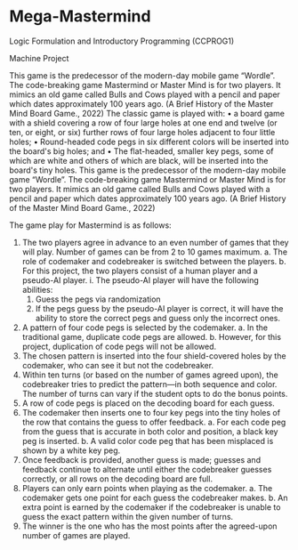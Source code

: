 # Mega-Mastermind
Logic Formulation and Introductory Programming (CCPROG1)

Machine Project

This game is the predecessor of the modern-day mobile game “Wordle”. The code-breaking game Mastermind or Master Mind is for two players. It mimics an old game called Bulls and Cows played with a pencil and paper which dates approximately 100 years ago. (A Brief History of the Master Mind Board Game., 2022)
The classic game is played with:
• a board game with a shield covering a row of four large holes at one end and twelve (or ten, or eight, or six) further rows of four large holes adjacent to four little holes;
• Round-headed code pegs in six different colors will be inserted into the board's big holes; and
• The flat-headed, smaller key pegs, some of which are white and others of which are black, will be inserted into the board's tiny holes.
This game is the predecessor of the modern-day mobile game “Wordle”. The code-breaking game Mastermind or Master Mind is for two players. It mimics an old game called Bulls and Cows played with a pencil and paper which dates approximately 100 years ago. (A Brief History of the Master Mind Board Game., 2022)

The game play for Mastermind is as follows:

1. The two players agree in advance to an even number of games that they will play. Number of games can be from 2 to 10 games maximum.
  a. The role of codemaker and codebreaker is switched between the players.
  b. For this project, the two players consist of a human player and a pseudo-AI player.
    i. The pseudo-AI player will have the following abilities:
      1. Guess the pegs via randomization
      2. If the pegs guess by the pseudo-AI player is correct, it will have the ability to store the correct pegs and guess only the incorrect ones.
2. A pattern of four code pegs is selected by the codemaker.
  a. In the traditional game, duplicate code pegs are allowed.
  b. However, for this project, duplication of code pegs will not be allowed.
3. The chosen pattern is inserted into the four shield-covered holes by the codemaker, who can see it but not the codebreaker.
4. Within ten turns (or based on the number of games agreed upon), the codebreaker tries to predict the pattern—in both sequence and color.
The number of turns can vary if the student opts to do the bonus points.
5. A row of code pegs is placed on the decoding board for each guess.
6. The codemaker then inserts one to four key pegs into the tiny holes of the row that contains the guess to offer feedback.
  a. For each code peg from the guess that is accurate in both color and position, a black key peg is inserted.
  b. A valid color code peg that has been misplaced is shown by a white key peg.
7. Once feedback is provided, another guess is made; guesses and feedback continue to alternate until either the codebreaker guesses correctly, or all rows on the decoding board are full.
8. Players can only earn points when playing as the codemaker.
  a. The codemaker gets one point for each guess the codebreaker makes.
  b. An extra point is earned by the codemaker if the codebreaker is unable to guess the exact pattern within the given number of turns.
9. The winner is the one who has the most points after the agreed-upon number of games are played.
